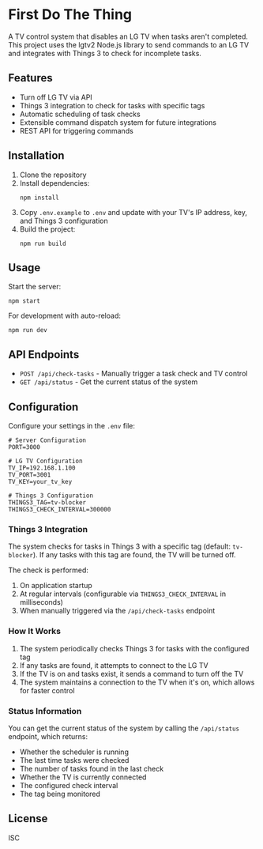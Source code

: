 # First Do The Thing

A TV control system that disables an LG TV when tasks aren't completed. This project uses the lgtv2 Node.js library to send commands to an LG TV and integrates with Things 3 to check for incomplete tasks.

## Features

- Turn off LG TV via API
- Things 3 integration to check for tasks with specific tags
- Automatic scheduling of task checks
- Extensible command dispatch system for future integrations
- REST API for triggering commands

## Installation

1. Clone the repository
2. Install dependencies:
   ```
   npm install
   ```
3. Copy `.env.example` to `.env` and update with your TV's IP address, key, and Things 3 configuration
4. Build the project:
   ```
   npm run build
   ```

## Usage

Start the server:

```
npm start
```

For development with auto-reload:

```
npm run dev
```

## API Endpoints

- `POST /api/check-tasks` - Manually trigger a task check and TV control
- `GET /api/status` - Get the current status of the system

## Configuration

Configure your settings in the `.env` file:

```
# Server Configuration
PORT=3000

# LG TV Configuration
TV_IP=192.168.1.100
TV_PORT=3001
TV_KEY=your_tv_key

# Things 3 Configuration
THINGS3_TAG=tv-blocker
THINGS3_CHECK_INTERVAL=300000
```

### Things 3 Integration

The system checks for tasks in Things 3 with a specific tag (default: `tv-blocker`). If any tasks with this tag are found, the TV will be turned off.

The check is performed:

1. On application startup
2. At regular intervals (configurable via `THINGS3_CHECK_INTERVAL` in milliseconds)
3. When manually triggered via the `/api/check-tasks` endpoint

### How It Works

1. The system periodically checks Things 3 for tasks with the configured tag
2. If any tasks are found, it attempts to connect to the LG TV
3. If the TV is on and tasks exist, it sends a command to turn off the TV
4. The system maintains a connection to the TV when it's on, which allows for faster control

### Status Information

You can get the current status of the system by calling the `/api/status` endpoint, which returns:

- Whether the scheduler is running
- The last time tasks were checked
- The number of tasks found in the last check
- Whether the TV is currently connected
- The configured check interval
- The tag being monitored

## License

ISC
